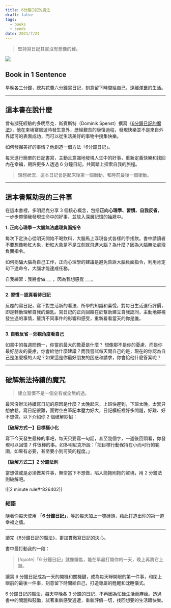 ```yaml
---
title: 6分鐘日記的魔法
draft: false
tags:
  - books
  - seeds
date: 2021/7/24
---
```

> 堅持寫日記其實沒有想像的難。

![](https://cdn.kobo.com/book-images/a3e61aae-3124-4a95-a907-65e8a32fa6fb/353/569/90/False/8uKR9UPoGD-v7-sONZLNIA.jpg)
## Book in 1 Sentence

早晚各三分鐘，總共花費六分鐘寫日記，刻意留下時間給自己，遠離渾噩的生活。

---

## 這本書在說什麼

曾有瀕死經驗的多明尼克．斯賓斯特（Dominik Spenst）撰寫《[6分鐘日記的魔法](https://r10.to/hwmJUB?ref=chinghannhu.com)》，他在柬埔寨旅遊時發生意外，歷經艱苦的康復過程，發現快樂並不是來自外界認可的表面成功，而可以從生活美好的事物中搜集快樂。

如何發掘美好的事情？他創造一個方法「6分鐘日記」。

每天進行簡單的日記書寫，主動且意識地發現人生中的好事，重新定義快樂和找回內在幸福，期許更多人透過 6 分鐘日記，共同踏上探索自我的旅程。

> 理想狀況，這本日記會是起床後第一個衝動，和睡前最後一個衝動。

---

## 這本書幫助我的三件事

在這本書裡，多明尼克分享 3 個核心概念，包括**正向心理學、習慣、自我反省**，一步步帶領我發現生命中的好事，並放入深層記憶的抽屜中。

**1. 正向心理學－大腦無法處理負面指令**

每次下定決心從明天開始不喝飲料，大腦馬上浮現各式各樣的手搖飲。書中請讀者不要想像粉紅大象，粉紅大象是不是立刻就飛進大腦？為什麼？因為大腦無法處理負面指令。

如何拐騙大腦為自己工作，正向心理學的建議是避免告訴大腦負面指令，利用肯定句下達命令，大腦才能達成任務。

自我練習：我將會做___ ，因為我想感覺 ___。

---

**2. 習慣－認真看待日記**

反覆的寫日記，寫下對生活新的看法、所學的知識和喜悅，對每日生活進行評價，即是轉動理解自我的鑰匙。寫日記的正向回饋在於幫助建立自我認同，主動地審視發生過的事情，釐清不同事件的影響和感受，重新看看當天的你是誰。

---

**3. 自我反省－旁觀角度看自己**

如書中的每週問題一，你當前最大的擔憂是什麼？ 想像那不是你的憂慮，而是你最好朋友的憂慮，你會給他什麼建議？而我嘗試每天問自己的是，現在的你認為自己是怎麼樣的人呢？如果這是你最好朋友的困惑和請求，你會給他什麼答案呢？

---

## 破解無法持續的魔咒

> 建立習慣不是一個全有或全無的過。

最常沒辦法持續寫日記的原因是什麼？太晚起床，上班快遲到，下班太晚，太累只想放鬆。寫日記很難，面對空白筆記本壓力好大，日記模板裡好多問題，好難、好不想做。以下介紹你 2 個破解妙招：

**【破解方式一】目標極小化**  

寫下今天發生最棒的事吧，每天只要寫一句話，甚至幾個字，一週後回頭看，你發現可以回憶 7 件很棒的事。如多明尼克所說：「把目標行動保持在小而可行的範圍，如果有必要，甚至要小到可笑的程度。」

**【破解方式二】2 分鐘法則**  

當想做或是必須做某件事，無奈當下不想做，陷入能拖則拖的窘境，用 2 分鐘法則破解吧。

![[2 minute rule#^826402]]

### 結語

隨著你每天使用 **「6 分鐘日記」**，等於每天加上一塊磚頭，藉此打造出你的第一道幸福之牆。

***

讀完《6分鐘日記的魔法》，更加貫徹寫日記的決心。

書中最打動我的一段：

> [!quote]「6 分鐘日記」就像鑰匙，能在早晨打開你的一天，晚上再將它上鎖。

讓寫 6 分鐘日記成為一天的開機和關機鍵，成為每天睜開眼的第一件事，和閉上眼前的最後一件事，刻意留下時間給自己，打造專屬的甦醒和沈睡儀式。

6 分鐘日記的魔法，每天早晚各 3 分鐘的日記，不再因為忙碌生活而麻痺。透過書中的問題和鼓勵，試著重新感受週遭，重新評價一切，找回想要的生活跟快樂。